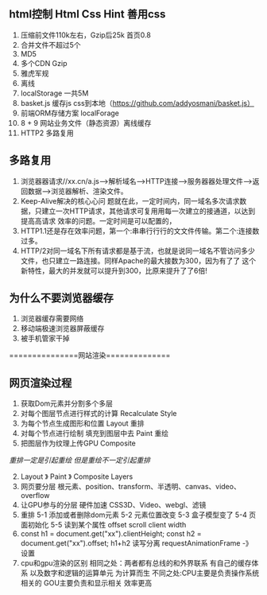 ## html控制 Html Css Hint 善用css
1. 压缩前文件110k左右，Gzip后25k 首页0.8
2. 合并文件不超过5个
3. MD5 
4. 多个CDN Gzip 
5. 雅虎军规
6. 离线
7. localStorage 一共5M
8. basket.js 缓存js css到本地（https://github.com/addyosmani/basket.js）
9. 前端ORM存储方案 localForage
10. 8 + 9 网站业务文件（静态资源）离线缓存
11. HTTP2 多路复用

## 多路复用
1. 浏览器器请求//xx.cn/a.js-->解析域名—>HTTP连接—>服务器器处理文件—>返回数据-->浏览器解析、渲染文件。
2. Keep-Alive解决的核⼼心问 题就在此，一定时间内，同一域名多次请求数据，只建立一次HTTP请求，其他请求可复⽤用每一次建立的接通道，以达到提⾼高请求 效率的问题。一定时间是可以配置的，
3. HTTP1.1还是存在效率问题，第⼀个:串串⾏行行的⽂文件传输。第二个:连接数过多。
4. HTTP/2对同一域名下所有请求都是基于流，也就是说同一域名不管访问多少文件，也只建⽴一路连接。同样Apache的最⼤接数为300，因为有了了 这个新特性，最⼤的并发就可以提升到300，⽐原来提升了了6倍!

## 为什么不要浏览器缓存 
1. 浏览器缓存需要网络 
2. 移动端极速浏览器屏蔽缓存
3. 被手机管家干掉

===============网站渲染==============

## 网页渲染过程
1. 获取Dom元素并分割多个多层
2. 对每个图层节点进行样式的计算 Recalculate Style
3. 为每个节点生成图形和位置 Layout 重排
4. 对每个节点进行绘制 填充到图层中去 Paint 重绘
5. 把图层作为纹理上传GPU Composite 

*重排一定是引起重绘 但是重绘不一定引起重排*

2. Layout 》 Paint 》  Composite Layers
3. 网页要分层  根元素、position、transform、半透明、canvas、video、overflow
4. 让GPU参与的分层 硬件加速 CSS3D、Video、webgl、滤镜
5. 重排 
    5-1 添加或者删除dom元素
    5-2 元素位置改变
    5-3 盒子模型变了
    5-4 页面初始化
    5-5 读到某个属性 offset scroll client width 
6. const h1 = document.get("xx").clientHeight;
const h2 = document.get("xx").offset;
h1+h2
读写分离
requestAnimationFrame -》 设置 
7. cpu和gpu渲染的区别
相同之处：两者都有总线的和外界联系 有自己的缓存体系 以及数字和逻辑的运算单元 为计算而生
不同之处:CPU主要是负责操作系统相关的 GOU主要负责和显示相关 效率更高